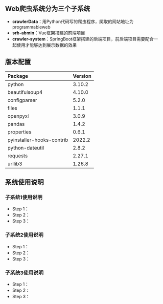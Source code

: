 ## Web爬虫系统分为三个子系统
- **crawlerData**：用Python代码写的爬虫程序，爬取的网站地址为programmableweb
- **srb-abmin**：Vue框架搭建的前端项目
- **crawler-system**：SpringBoot框架搭建的后端项目，前后端项目需要配合一起使用才能够达到展示数据的效果

## 版本配置
| Package | Version | 
| :-----| :----- | 
| python | 3.10.2 | 
|beautifulsoup4| 4.10.0|
|configparser| 5.2.0|
|files| 1.1.1|
|openpyxl| 3.0.9|
|pandas| 1.4.2|
|properties| 0.6.1|
|pyinstaller-hooks-contrib|2022.2|
|python-dateutil|2.8.2|
|requests|2.27.1|
|urllib3|1.26.8|

## 系统使用说明
### 子系统1使用说明
- Step 1：
- Step 2：
- Step 3：

### 子系统2使用说明
- Step 1：
- Step 2：
- Step 3：

### 子系统3使用说明
- Step 1：
- Step 2：
- Step 3：
